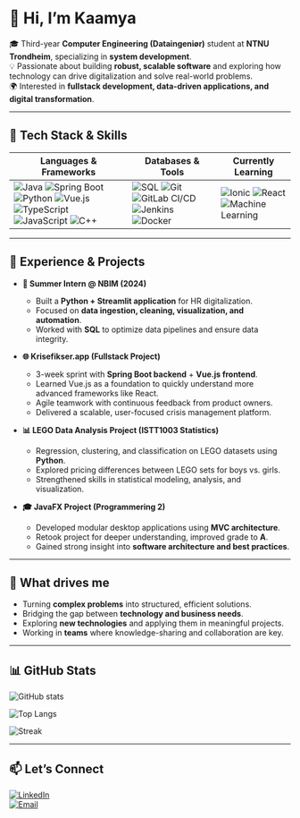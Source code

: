 # 👋 Hi, I’m Kaamya  

🎓 Third-year **Computer Engineering (Dataingeniør)** student at **NTNU Trondheim**, specializing in **system development**.  
💡 Passionate about building **robust, scalable software** and exploring how technology can drive digitalization and solve real-world problems.  
🌍 Interested in **fullstack development, data-driven applications, and digital transformation**.  

---

## 🔧 Tech Stack & Skills  

| **Languages & Frameworks** | **Databases & Tools** | **Currently Learning** |
|-----------------------------|------------------------|-------------------------|
| ![Java](https://img.shields.io/badge/Java-orange?logo=openjdk&logoColor=white) ![Spring Boot](https://img.shields.io/badge/Spring%20Boot-6DB33F?logo=springboot&logoColor=white) ![Python](https://img.shields.io/badge/Python-3776AB?logo=python&logoColor=white) ![Vue.js](https://img.shields.io/badge/Vue.js-4FC08D?logo=vue.js&logoColor=white) ![TypeScript](https://img.shields.io/badge/TypeScript-3178C6?logo=typescript&logoColor=white) ![JavaScript](https://img.shields.io/badge/JavaScript-F7DF1E?logo=javascript&logoColor=black) ![C++](https://img.shields.io/badge/C++-00599C?logo=cplusplus&logoColor=white) | ![SQL](https://img.shields.io/badge/SQL-003B57?logo=postgresql&logoColor=white) ![Git](https://img.shields.io/badge/Git-F05032?logo=git&logoColor=white) ![GitLab CI/CD](https://img.shields.io/badge/GitLab%20CI%2FCD-FC6D26?logo=gitlab&logoColor=white) ![Jenkins](https://img.shields.io/badge/Jenkins-D24939?logo=jenkins&logoColor=white) ![Docker](https://img.shields.io/badge/Docker-2496ED?logo=docker&logoColor=white) | ![Ionic](https://img.shields.io/badge/Ionic-3880FF?logo=ionic&logoColor=white) ![React](https://img.shields.io/badge/React-20232A?logo=react&logoColor=61DAFB) ![Machine Learning](https://img.shields.io/badge/Machine%20Learning-FF6F00?logo=tensorflow&logoColor=white) |

---

## 📌 Experience & Projects  

- **💼 Summer Intern @ NBIM (2024)**  
  - Built a **Python + Streamlit application** for HR digitalization.  
  - Focused on **data ingestion, cleaning, visualization, and automation**.  
  - Worked with **SQL** to optimize data pipelines and ensure data integrity.  

- **🌐 Krisefikser.app (Fullstack Project)**  
  - 3-week sprint with **Spring Boot backend** + **Vue.js frontend**.  
  - Learned Vue.js as a foundation to quickly understand more advanced frameworks like React.  
  - Agile teamwork with continuous feedback from product owners.  
  - Delivered a scalable, user-focused crisis management platform.  

- **📊 LEGO Data Analysis Project (ISTT1003 Statistics)**  
  - Regression, clustering, and classification on LEGO datasets using **Python**.  
  - Explored pricing differences between LEGO sets for boys vs. girls.  
  - Strengthened skills in statistical modeling, analysis, and visualization.  

- **🎓 JavaFX Project (Programmering 2)**  
  - Developed modular desktop applications using **MVC architecture**.  
  - Retook project for deeper understanding, improved grade to **A**.  
  - Gained strong insight into **software architecture and best practices**.  

---

## 🚀 What drives me  
- Turning **complex problems** into structured, efficient solutions.  
- Bridging the gap between **technology and business needs**.  
- Exploring **new technologies** and applying them in meaningful projects.  
- Working in **teams** where knowledge-sharing and collaboration are key.  

---

## 📊 GitHub Stats

![GitHub stats](https://github-readme-stats.vercel.app/api?username=kaamyashinde&show_icons=true&theme=tokyonight&rank_icon=github&cache_seconds=86400)

![Top Langs](https://github-readme-stats.vercel.app/api/top-langs/?username=kaamyashinde&layout=compact&langs_count=8&hide=css,scss,html&theme=tokyonight&cache_seconds=86400)

![Streak](https://streak-stats.demolab.com?user=kaamyashinde&theme=tokyonight&hide_border=true&date_format=j%20M%5B%20Y%5D&cache_seconds=86400)


---

## 📫 Let’s Connect  
[![LinkedIn](https://img.shields.io/badge/LinkedIn-0A66C2?logo=linkedin&logoColor=white)](www.linkedin.com/in/kaamyashinde)  
[![Email](https://img.shields.io/badge/Email-D14836?logo=gmail&logoColor=white)](mailto:kaamyashinde@gmail.com)  

